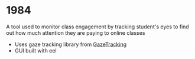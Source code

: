 # 1984
A tool used to monitor class engagement by tracking student's eyes to find out how much attention they are paying to online classes

- Uses gaze tracking library from [GazeTracking](https://github.com/antoinelame/GazeTracking)
- GUI built with eel